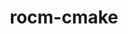 ---
title: "rocm-cmake"
layout: cache
categories: [package, develop]
meta: {"compilers": ["gcc@=11.1.0", "gcc@=11.4.0", "gcc@=13.2.0"], "num_specs": 29, "num_specs_by_stack": {"e4s": 10, "gpu-tests": 12, "hep": 3, "ml-linux-x86_64-rocm": 4, "root": 29}, "oss": ["ubuntu20.04", "ubuntu22.04", "ubuntu24.04"], "platforms": ["linux"], "stacks": ["e4s", "gpu-tests", "hep", "ml-linux-x86_64-rocm", "root"], "targets": ["x86_64_v3"], "versions": ["5.5.1", "5.6.1", "5.7.1", "6.1.2", "6.3.1", "6.3.2"]}
spec_details: [{"compiler": "gcc@=11.4.0", "hash": "26parci6pziqpwnfvky3g255zn4rcm2n", "os": "ubuntu22.04", "platform": "linux", "size": "-", "stacks": ["hep", "root"], "tarball": "https://binaries.spack.io/develop/build_cache/linux-ubuntu22.04-x86_64_v3/gcc-11.4.0/rocm-cmake-5.7.1/linux-ubuntu22.04-x86_64_v3-gcc-11.4.0-rocm-cmake-5.7.1-26parci6pziqpwnfvky3g255zn4rcm2n.spack", "target": "x86_64_v3", "variants": ["build_system=cmake", "build_type=Release", "generator=make", "~ipo"], "versions": ["5.7.1"]}, {"compiler": "gcc@=11.4.0", "hash": "2j7wan6iemwe3646u2f7px2dpqpovz4o", "os": "ubuntu22.04", "platform": "linux", "size": "-", "stacks": ["e4s", "root"], "tarball": "https://binaries.spack.io/develop/build_cache/linux-ubuntu22.04-x86_64_v3/gcc-11.4.0/rocm-cmake-6.3.2/linux-ubuntu22.04-x86_64_v3-gcc-11.4.0-rocm-cmake-6.3.2-2j7wan6iemwe3646u2f7px2dpqpovz4o.spack", "target": "x86_64_v3", "variants": ["build_system=cmake", "build_type=Release", "generator=make", "~ipo"], "versions": ["6.3.2"]}, {"compiler": "gcc@=11.1.0", "hash": "2ydsryvrsg4j52q5k3yrakienkrpvw4u", "os": "ubuntu20.04", "platform": "linux", "size": "-", "stacks": ["gpu-tests", "root"], "tarball": "https://binaries.spack.io/develop/build_cache/linux-ubuntu20.04-x86_64_v3/gcc-11.1.0/rocm-cmake-5.6.1/linux-ubuntu20.04-x86_64_v3-gcc-11.1.0-rocm-cmake-5.6.1-2ydsryvrsg4j52q5k3yrakienkrpvw4u.spack", "target": "x86_64_v3", "variants": ["build_system=cmake", "build_type=Release", "generator=make", "~ipo"], "versions": ["5.6.1"]}, {"compiler": "gcc@=11.4.0", "hash": "3k2vce37nwktwp7prxbh6mypanvmi74c", "os": "ubuntu22.04", "platform": "linux", "size": "-", "stacks": ["e4s", "root"], "tarball": "https://binaries.spack.io/develop/build_cache/linux-ubuntu22.04-x86_64_v3/gcc-11.4.0/rocm-cmake-6.3.2/linux-ubuntu22.04-x86_64_v3-gcc-11.4.0-rocm-cmake-6.3.2-3k2vce37nwktwp7prxbh6mypanvmi74c.spack", "target": "x86_64_v3", "variants": ["build_system=cmake", "build_type=Release", "generator=make", "~ipo"], "versions": ["6.3.2"]}, {"compiler": "gcc@=11.4.0", "hash": "4d2eun2wudskjds5hjcvatthqucxoiek", "os": "ubuntu22.04", "platform": "linux", "size": "-", "stacks": ["e4s", "root"], "tarball": "https://binaries.spack.io/develop/build_cache/linux-ubuntu22.04-x86_64_v3/gcc-11.4.0/rocm-cmake-6.3.2/linux-ubuntu22.04-x86_64_v3-gcc-11.4.0-rocm-cmake-6.3.2-4d2eun2wudskjds5hjcvatthqucxoiek.spack", "target": "x86_64_v3", "variants": ["build_system=cmake", "build_type=Release", "generator=make", "~ipo"], "versions": ["6.3.2"]}, {"compiler": "gcc@=11.4.0", "hash": "4mki2jg7vooenqbz3ubce7romxafywgc", "os": "ubuntu22.04", "platform": "linux", "size": "-", "stacks": ["e4s", "root"], "tarball": "https://binaries.spack.io/develop/build_cache/linux-ubuntu22.04-x86_64_v3/gcc-11.4.0/rocm-cmake-6.3.2/linux-ubuntu22.04-x86_64_v3-gcc-11.4.0-rocm-cmake-6.3.2-4mki2jg7vooenqbz3ubce7romxafywgc.spack", "target": "x86_64_v3", "variants": ["build_system=cmake", "build_type=Release", "generator=make", "~ipo"], "versions": ["6.3.2"]}, {"compiler": "gcc@=11.4.0", "hash": "5whcvhad2thkcz2mazg63ngoyjxnn773", "os": "ubuntu22.04", "platform": "linux", "size": "-", "stacks": ["e4s", "root"], "tarball": "https://binaries.spack.io/develop/build_cache/linux-ubuntu22.04-x86_64_v3/gcc-11.4.0/rocm-cmake-6.3.1/linux-ubuntu22.04-x86_64_v3-gcc-11.4.0-rocm-cmake-6.3.1-5whcvhad2thkcz2mazg63ngoyjxnn773.spack", "target": "x86_64_v3", "variants": ["build_system=cmake", "build_type=Release", "generator=make", "~ipo"], "versions": ["6.3.1"]}, {"compiler": "gcc@=11.4.0", "hash": "aielo5ls242aj5yrldlazgtmz6ogx45c", "os": "ubuntu22.04", "platform": "linux", "size": "-", "stacks": ["e4s", "root"], "tarball": "https://binaries.spack.io/develop/build_cache/linux-ubuntu22.04-x86_64_v3/gcc-11.4.0/rocm-cmake-6.3.1/linux-ubuntu22.04-x86_64_v3-gcc-11.4.0-rocm-cmake-6.3.1-aielo5ls242aj5yrldlazgtmz6ogx45c.spack", "target": "x86_64_v3", "variants": ["build_system=cmake", "build_type=Release", "generator=make", "~ipo"], "versions": ["6.3.1"]}, {"compiler": "gcc@=11.1.0", "hash": "anbkdwaqfxda22drxlegl5hnatgqqysf", "os": "ubuntu20.04", "platform": "linux", "size": "-", "stacks": ["gpu-tests", "root"], "tarball": "https://binaries.spack.io/develop/build_cache/linux-ubuntu20.04-x86_64_v3/gcc-11.1.0/rocm-cmake-5.6.1/linux-ubuntu20.04-x86_64_v3-gcc-11.1.0-rocm-cmake-5.6.1-anbkdwaqfxda22drxlegl5hnatgqqysf.spack", "target": "x86_64_v3", "variants": ["build_system=cmake", "build_type=Release", "generator=make", "~ipo"], "versions": ["5.6.1"]}, {"compiler": "gcc@=11.1.0", "hash": "cpvqn6npzori2253xwuvsnshz2ovurmm", "os": "ubuntu20.04", "platform": "linux", "size": "-", "stacks": ["gpu-tests", "root"], "tarball": "https://binaries.spack.io/develop/build_cache/linux-ubuntu20.04-x86_64_v3/gcc-11.1.0/rocm-cmake-5.6.1/linux-ubuntu20.04-x86_64_v3-gcc-11.1.0-rocm-cmake-5.6.1-cpvqn6npzori2253xwuvsnshz2ovurmm.spack", "target": "x86_64_v3", "variants": ["build_system=cmake", "build_type=Release", "generator=make", "~ipo"], "versions": ["5.6.1"]}, {"compiler": "gcc@=11.1.0", "hash": "en2pcqmz3jjhqejb4ccvvuqbdy7un5ut", "os": "ubuntu20.04", "platform": "linux", "size": "-", "stacks": ["gpu-tests", "root"], "tarball": "https://binaries.spack.io/develop/build_cache/linux-ubuntu20.04-x86_64_v3/gcc-11.1.0/rocm-cmake-5.6.1/linux-ubuntu20.04-x86_64_v3-gcc-11.1.0-rocm-cmake-5.6.1-en2pcqmz3jjhqejb4ccvvuqbdy7un5ut.spack", "target": "x86_64_v3", "variants": ["build_system=cmake", "build_type=Release", "generator=make", "~ipo"], "versions": ["5.6.1"]}, {"compiler": "gcc@=11.1.0", "hash": "eyzvmcm3efrdhhgxebyfhtsswdxdcwo5", "os": "ubuntu20.04", "platform": "linux", "size": "-", "stacks": ["gpu-tests", "root"], "tarball": "https://binaries.spack.io/develop/build_cache/linux-ubuntu20.04-x86_64_v3/gcc-11.1.0/rocm-cmake-5.6.1/linux-ubuntu20.04-x86_64_v3-gcc-11.1.0-rocm-cmake-5.6.1-eyzvmcm3efrdhhgxebyfhtsswdxdcwo5.spack", "target": "x86_64_v3", "variants": ["build_system=cmake", "build_type=Release", "generator=make", "~ipo"], "versions": ["5.6.1"]}, {"compiler": "gcc@=13.2.0", "hash": "fgt5776t6tkzuk2s35gin5sewi4mtzm3", "os": "ubuntu24.04", "platform": "linux", "size": "-", "stacks": ["ml-linux-x86_64-rocm", "root"], "tarball": "https://binaries.spack.io/develop/build_cache/linux-ubuntu24.04-x86_64_v3/gcc-13.2.0/rocm-cmake-6.1.2/linux-ubuntu24.04-x86_64_v3-gcc-13.2.0-rocm-cmake-6.1.2-fgt5776t6tkzuk2s35gin5sewi4mtzm3.spack", "target": "x86_64_v3", "variants": ["build_system=cmake", "build_type=Release", "generator=make", "~ipo"], "versions": ["6.1.2"]}, {"compiler": "gcc@=11.4.0", "hash": "gnk2feutrzvz72byzcvenpc5br2mr3ia", "os": "ubuntu22.04", "platform": "linux", "size": "-", "stacks": ["e4s", "root"], "tarball": "https://binaries.spack.io/develop/build_cache/linux-ubuntu22.04-x86_64_v3/gcc-11.4.0/rocm-cmake-6.3.1/linux-ubuntu22.04-x86_64_v3-gcc-11.4.0-rocm-cmake-6.3.1-gnk2feutrzvz72byzcvenpc5br2mr3ia.spack", "target": "x86_64_v3", "variants": ["build_system=cmake", "build_type=Release", "generator=make", "~ipo"], "versions": ["6.3.1"]}, {"compiler": "gcc@=11.1.0", "hash": "hzn7pezjxrq2dklmkbs3bibiqumj34aa", "os": "ubuntu20.04", "platform": "linux", "size": "-", "stacks": ["gpu-tests", "root"], "tarball": "https://binaries.spack.io/develop/build_cache/linux-ubuntu20.04-x86_64_v3/gcc-11.1.0/rocm-cmake-5.6.1/linux-ubuntu20.04-x86_64_v3-gcc-11.1.0-rocm-cmake-5.6.1-hzn7pezjxrq2dklmkbs3bibiqumj34aa.spack", "target": "x86_64_v3", "variants": ["build_system=cmake", "build_type=Release", "generator=make", "~ipo"], "versions": ["5.6.1"]}, {"compiler": "gcc@=11.4.0", "hash": "j2caybr72sl5b2cxhs373ucndzhqtltd", "os": "ubuntu22.04", "platform": "linux", "size": "-", "stacks": ["hep", "root"], "tarball": "https://binaries.spack.io/develop/build_cache/linux-ubuntu22.04-x86_64_v3/gcc-11.4.0/rocm-cmake-5.7.1/linux-ubuntu22.04-x86_64_v3-gcc-11.4.0-rocm-cmake-5.7.1-j2caybr72sl5b2cxhs373ucndzhqtltd.spack", "target": "x86_64_v3", "variants": ["build_system=cmake", "build_type=Release", "generator=make", "~ipo"], "versions": ["5.7.1"]}, {"compiler": "gcc@=11.1.0", "hash": "judnzi576jhzeoevfrmhhkvdzp4sahi3", "os": "ubuntu20.04", "platform": "linux", "size": "-", "stacks": ["gpu-tests", "root"], "tarball": "https://binaries.spack.io/develop/build_cache/linux-ubuntu20.04-x86_64_v3/gcc-11.1.0/rocm-cmake-5.6.1/linux-ubuntu20.04-x86_64_v3-gcc-11.1.0-rocm-cmake-5.6.1-judnzi576jhzeoevfrmhhkvdzp4sahi3.spack", "target": "x86_64_v3", "variants": ["build_system=cmake", "build_type=Release", "generator=make", "~ipo"], "versions": ["5.6.1"]}, {"compiler": "gcc@=11.1.0", "hash": "kr2zv5jls3jwqwufsj3x5qtqpgobqaq3", "os": "ubuntu20.04", "platform": "linux", "size": "-", "stacks": ["gpu-tests", "root"], "tarball": "https://binaries.spack.io/develop/build_cache/linux-ubuntu20.04-x86_64_v3/gcc-11.1.0/rocm-cmake-5.6.1/linux-ubuntu20.04-x86_64_v3-gcc-11.1.0-rocm-cmake-5.6.1-kr2zv5jls3jwqwufsj3x5qtqpgobqaq3.spack", "target": "x86_64_v3", "variants": ["build_system=cmake", "build_type=Release", "generator=make", "~ipo"], "versions": ["5.6.1"]}, {"compiler": "gcc@=11.1.0", "hash": "nebjq23aaaxho3idrprf23irhidwrdjc", "os": "ubuntu20.04", "platform": "linux", "size": "-", "stacks": ["gpu-tests", "root"], "tarball": "https://binaries.spack.io/develop/build_cache/linux-ubuntu20.04-x86_64_v3/gcc-11.1.0/rocm-cmake-5.6.1/linux-ubuntu20.04-x86_64_v3-gcc-11.1.0-rocm-cmake-5.6.1-nebjq23aaaxho3idrprf23irhidwrdjc.spack", "target": "x86_64_v3", "variants": ["build_system=cmake", "build_type=Release", "generator=make", "~ipo"], "versions": ["5.6.1"]}, {"compiler": "gcc@=11.4.0", "hash": "osd5w7jspjjmbnkwlq35xmnsktzvde5k", "os": "ubuntu22.04", "platform": "linux", "size": "-", "stacks": ["e4s", "root"], "tarball": "https://binaries.spack.io/develop/build_cache/linux-ubuntu22.04-x86_64_v3/gcc-11.4.0/rocm-cmake-6.3.2/linux-ubuntu22.04-x86_64_v3-gcc-11.4.0-rocm-cmake-6.3.2-osd5w7jspjjmbnkwlq35xmnsktzvde5k.spack", "target": "x86_64_v3", "variants": ["build_system=cmake", "build_type=Release", "generator=make", "~ipo"], "versions": ["6.3.2"]}, {"compiler": "gcc@=13.2.0", "hash": "otxymtggnsjit7o25klrfg4peh4xyyop", "os": "ubuntu24.04", "platform": "linux", "size": "-", "stacks": ["ml-linux-x86_64-rocm", "root"], "tarball": "https://binaries.spack.io/develop/build_cache/linux-ubuntu24.04-x86_64_v3/gcc-13.2.0/rocm-cmake-6.1.2/linux-ubuntu24.04-x86_64_v3-gcc-13.2.0-rocm-cmake-6.1.2-otxymtggnsjit7o25klrfg4peh4xyyop.spack", "target": "x86_64_v3", "variants": ["build_system=cmake", "build_type=Release", "generator=make", "~ipo"], "versions": ["6.1.2"]}, {"compiler": "gcc@=13.2.0", "hash": "oy3vgshyf7prfajppszrqnrvvhazzmgl", "os": "ubuntu24.04", "platform": "linux", "size": "-", "stacks": ["ml-linux-x86_64-rocm", "root"], "tarball": "https://binaries.spack.io/develop/build_cache/linux-ubuntu24.04-x86_64_v3/gcc-13.2.0/rocm-cmake-6.1.2/linux-ubuntu24.04-x86_64_v3-gcc-13.2.0-rocm-cmake-6.1.2-oy3vgshyf7prfajppszrqnrvvhazzmgl.spack", "target": "x86_64_v3", "variants": ["build_system=cmake", "build_type=Release", "generator=make", "~ipo"], "versions": ["6.1.2"]}, {"compiler": "gcc@=11.4.0", "hash": "ro77zh42r7s4wb2drq3ybm5u6edgnzsw", "os": "ubuntu22.04", "platform": "linux", "size": "-", "stacks": ["e4s", "root"], "tarball": "https://binaries.spack.io/develop/build_cache/linux-ubuntu22.04-x86_64_v3/gcc-11.4.0/rocm-cmake-6.3.2/linux-ubuntu22.04-x86_64_v3-gcc-11.4.0-rocm-cmake-6.3.2-ro77zh42r7s4wb2drq3ybm5u6edgnzsw.spack", "target": "x86_64_v3", "variants": ["build_system=cmake", "build_type=Release", "generator=make", "~ipo"], "versions": ["6.3.2"]}, {"compiler": "gcc@=11.4.0", "hash": "tssp4xt3wx4nfefolojhejfq5cmtt4go", "os": "ubuntu22.04", "platform": "linux", "size": "-", "stacks": ["hep", "root"], "tarball": "https://binaries.spack.io/develop/build_cache/linux-ubuntu22.04-x86_64_v3/gcc-11.4.0/rocm-cmake-5.7.1/linux-ubuntu22.04-x86_64_v3-gcc-11.4.0-rocm-cmake-5.7.1-tssp4xt3wx4nfefolojhejfq5cmtt4go.spack", "target": "x86_64_v3", "variants": ["build_system=cmake", "build_type=Release", "generator=make", "~ipo"], "versions": ["5.7.1"]}, {"compiler": "gcc@=11.1.0", "hash": "utowchqzt2y5hyk6u35pq7w5diak4moo", "os": "ubuntu20.04", "platform": "linux", "size": "-", "stacks": ["gpu-tests", "root"], "tarball": "https://binaries.spack.io/develop/build_cache/linux-ubuntu20.04-x86_64_v3/gcc-11.1.0/rocm-cmake-5.5.1/linux-ubuntu20.04-x86_64_v3-gcc-11.1.0-rocm-cmake-5.5.1-utowchqzt2y5hyk6u35pq7w5diak4moo.spack", "target": "x86_64_v3", "variants": ["build_system=cmake", "build_type=Release", "generator=make", "~ipo"], "versions": ["5.5.1"]}, {"compiler": "gcc@=11.1.0", "hash": "v64bmae764uga2jykykr4oqoybksxllr", "os": "ubuntu20.04", "platform": "linux", "size": "-", "stacks": ["gpu-tests", "root"], "tarball": "https://binaries.spack.io/develop/build_cache/linux-ubuntu20.04-x86_64_v3/gcc-11.1.0/rocm-cmake-5.6.1/linux-ubuntu20.04-x86_64_v3-gcc-11.1.0-rocm-cmake-5.6.1-v64bmae764uga2jykykr4oqoybksxllr.spack", "target": "x86_64_v3", "variants": ["build_system=cmake", "build_type=Release", "generator=make", "~ipo"], "versions": ["5.6.1"]}, {"compiler": "gcc@=11.1.0", "hash": "vwot436oduarawen5xhxfl6xivaiaadq", "os": "ubuntu20.04", "platform": "linux", "size": "-", "stacks": ["gpu-tests", "root"], "tarball": "https://binaries.spack.io/develop/build_cache/linux-ubuntu20.04-x86_64_v3/gcc-11.1.0/rocm-cmake-5.6.1/linux-ubuntu20.04-x86_64_v3-gcc-11.1.0-rocm-cmake-5.6.1-vwot436oduarawen5xhxfl6xivaiaadq.spack", "target": "x86_64_v3", "variants": ["build_system=cmake", "build_type=Release", "generator=make", "~ipo"], "versions": ["5.6.1"]}, {"compiler": "gcc@=11.4.0", "hash": "ynxgflqqhzrtngkqa2qkjfohipzavgoe", "os": "ubuntu22.04", "platform": "linux", "size": "-", "stacks": ["e4s", "root"], "tarball": "https://binaries.spack.io/develop/build_cache/linux-ubuntu22.04-x86_64_v3/gcc-11.4.0/rocm-cmake-6.3.1/linux-ubuntu22.04-x86_64_v3-gcc-11.4.0-rocm-cmake-6.3.1-ynxgflqqhzrtngkqa2qkjfohipzavgoe.spack", "target": "x86_64_v3", "variants": ["build_system=cmake", "build_type=Release", "generator=make", "~ipo"], "versions": ["6.3.1"]}, {"compiler": "gcc@=13.2.0", "hash": "zqjvpfwfeqy5zjjbqhtiemmlvp6dy3jc", "os": "ubuntu24.04", "platform": "linux", "size": "-", "stacks": ["ml-linux-x86_64-rocm", "root"], "tarball": "https://binaries.spack.io/develop/build_cache/linux-ubuntu24.04-x86_64_v3/gcc-13.2.0/rocm-cmake-6.1.2/linux-ubuntu24.04-x86_64_v3-gcc-13.2.0-rocm-cmake-6.1.2-zqjvpfwfeqy5zjjbqhtiemmlvp6dy3jc.spack", "target": "x86_64_v3", "variants": ["build_system=cmake", "build_type=Release", "generator=make", "~ipo"], "versions": ["6.1.2"]}]
---